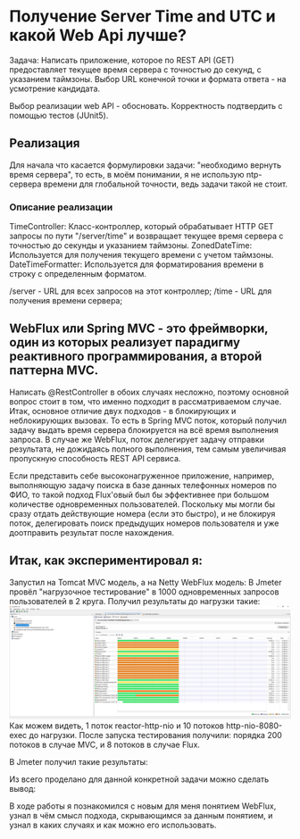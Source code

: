 # Получение Server Time and UTC и какой Web Api лучше?
Задача:
Написать приложение, которое по REST API (GET) предоставляет текущее время сервера с точностью до секунд, с указанием таймзоны.
Выбор URL конечной точки и формата ответа - на усмотрение кандидата.

Выбор реализации web API - обосновать.
Корректность подтвердить с помощью тестов (JUnit5).

## Реализация
Для начала что касается формулировки задачи: "необходимо вернуть время сервера", то есть, в моём понимании, 
я не использую ntp-сервера времени для глобальной точности, ведь задачи такой не стоит.
### Описание реализации
TimeController: Класс-контроллер, который обрабатывает HTTP GET запросы по пути "/server/time" и возвращает текущее время сервера
с точностью до секунды и указанием таймзоны.
ZonedDateTime: Используется для получения текущего времени с учетом таймзоны.
DateTimeFormatter: Используется для форматирования времени в строку с определенным форматом.

/server - URL для всех запросов на этот контроллер;
/time - URL для получения времени сервера;
## WebFlux или Spring MVC - это фреймворки, один из которых реализует парадигму реактивного программирования, а второй паттерна MVC.
Написать @RestController в обоих случаях несложно, поэтому основной вопрос стоит в том, что именно подходит в рассматриваемом случае.
Итак, основное отличие двух подходов - в блокирующих и неблокирующих вызовах. То есть в Spring MVC поток, который получил задачу 
выдать время сервера блокируется на всё время выполнения запроса. В случае же WebFlux, поток делегирует задачу отправки результата, 
не дожидаясь полного выполнения, тем самым увеличивая пропускную способность REST API сервиса.

Если представить себе высоконагруженное приложение, например, выполняющую задачу поиска в базе данных телефонных номеров по ФИО,
то такой подход Flux'овый был бы эффективнее при большом количестве одновременных пользователей. Поскольку мы могли бы сразу отдать 
действующие номера (если это быстро), и не блокируя поток, делегировать поиск предыдущих номеров пользователя и уже доотправить 
результат после нахождения.

## Итак, как экспериментировал я:
Запустил на Tomcat MVC модель, а на Netty WebFlux модель: В Jmeter провёл "нагрузочное тестирование" в 1000 одновременных 
запросов пользователей в 2 круга. Получил результаты до нагрузки такие: ![Image Alt](https://github.com/br0mberg/testTaskT2/blob/develop/src/main/resources/beforeLoadVVmMVC.png)
Как можем видеть, 1 поток reactor-http-nio и 10 потоков http-nio-8080-exec до нагрузки.
После запуска тестирования получили: 
порядка 200 потоков в случае MVC, и 8 потоков в случае Flux.

В Jmeter получил такие результаты:

Из всего проделано для данной конкретной задачи можно сделать вывод:

В ходе работы я познакомился с новым для меня понятием WebFlux, узнал в чём смысл подхода, скрывающимся за данным понятием,
и узнал в каких случаях и как можно его использовать.
